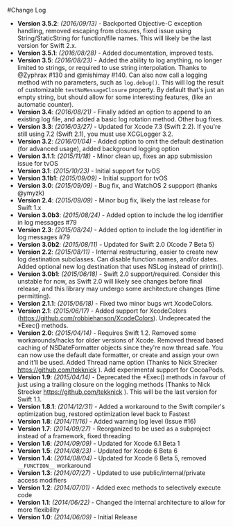 #Change Log

* **Version 3.5.2**: *(2016/09/13)* - Backported Objective-C exception handling, removed escaping from closures, fixed issue using String/StaticString for function/file names. This will likely be the last version for Swift 2.x.
* **Version 3.5.1**: *(2016/08/28)* - Added documentation, improved tests.
* **Version 3.5**: *(2016/08/23)* - Added the ability to log anything, no longer limited to strings, or required to use string interpolation. Thanks to @Zyphrax #130 and @mishimay #140. Can also now call a logging method with no parameters, such as `log.debug()`. This will log the result of customizable `testNoMessageClosure` property. By default that's just an empty string, but should allow for some interesting features, (like an automatic counter). 
* **Version 3.4**: *(2016/08/21)* - Finally added an option to append to an existing log file, and added a basic log rotation method. Other bug fixes.
* **Version 3.3**: *(2016/03/27)* - Updated for Xcode 7.3 (Swift 2.2). If you're still using 7.2 (Swift 2.1), you must use XCGLogger 3.2.
* **Version 3.2**: *(2016/01/04)* - Added option to omit the default destination (for advanced usage), added background logging option
* **Version 3.1.1**: *(2015/11/18)* - Minor clean up, fixes an app submission issue for tvOS
* **Version 3.1**: *(2015/10/23)* - Initial support for tvOS
* **Version 3.1b1**: *(2015/09/09)* - Initial support for tvOS
* **Version 3.0**: *(2015/09/09)* - Bug fix, and WatchOS 2 suppport (thanks @ymyzk)
* **Version 2.4**: *(2015/09/09)* - Minor bug fix, likely the last release for Swift 1.x
* **Version 3.0b3**: *(2015/08/24)* - Added option to include the log identifier in log messages #79
* **Version 2.3**: *(2015/08/24)* - Added option to include the log identifier in log messages #79
* **Version 3.0b2**: *(2015/08/11)* - Updated for Swift 2.0 (Xcode 7 Beta 5)
* **Version 2.2**: *(2015/08/11)* - Internal restructuring, easier to create new log destination subclasses. Can disable function names, and/or dates. Added optional new log destination that uses NSLog instead of println().
* **Version 3.0b1**: *(2015/06/18)* - Swift 2.0 support/required. Consider this unstable for now, as Swift 2.0 will likely see changes before final release, and this library may undergo some architecture changes (time permitting).
* **Version 2.1.1**: *(2015/06/18)* - Fixed two minor bugs wrt XcodeColors.
* **Version 2.1**: *(2015/06/17)* - Added support for XcodeColors (https://github.com/robbiehanson/XcodeColors). Undeprecated the \*Exec() methods.
* **Version 2.0**: *(2015/04/14)* - Requires Swift 1.2. Removed some workarounds/hacks for older versions of Xcode. Removed thread based caching of NSDateFormatter objects since they're now thread safe. You can now use the default date formatter, or create and assign your own and it'll be used. Added Thread name option (Thanks to Nick Strecker https://github.com/tekknick ). Add experimental support for CocoaPods. 
* **Version 1.9**: *(2015/04/14)* - Deprecated the \*Exec() methods in favour of just using a trailing closure on the logging methods (Thanks to Nick Strecker https://github.com/tekknick ). This will be the last version for Swift 1.1.
* **Version 1.8.1**: *(2014/12/31)* - Added a workaround to the Swift compiler's optimization bug, restored optimization level back to Fastest
* **Version 1.8**: *(2014/11/16)* - Added warning log level (Issue #16)
* **Version 1.7**: *(2014/09/27)* - Reorganized to be used as a subproject instead of a framework, fixed threading
* **Version 1.6**: *(2014/09/09)* - Updated for Xcode 6.1 Beta 1
* **Version 1.5**: *(2014/08/23)* - Updated for Xcode 6 Beta 6
* **Version 1.4**: *(2014/08/04)* - Updated for Xcode 6 Beta 5, removed `__FUNCTION__` workaround
* **Version 1.3**: *(2014/07/27)* - Updated to use public/internal/private access modifiers
* **Version 1.2**: *(2014/07/01)* - Added exec methods to selectively execute code
* **Version 1.1**: *(2014/06/22)* - Changed the internal architecture to allow for more flexibility
* **Version 1.0**: *(2014/06/09)* - Initial Release

